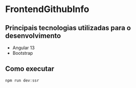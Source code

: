 # FrontendGithubInfo

## Principais tecnologias utilizadas para o desenvolvimento

- Angular 13
- Bootstrap

## Como executar

```powershell
npm run dev:ssr
```
